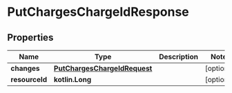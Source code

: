 
# PutChargesChargeIdResponse

## Properties
| Name | Type | Description | Notes |
| ------------ | ------------- | ------------- | ------------- |
| **changes** | [**PutChargesChargeIdRequest**](PutChargesChargeIdRequest.md) |  |  [optional] |
| **resourceId** | **kotlin.Long** |  |  [optional] |



